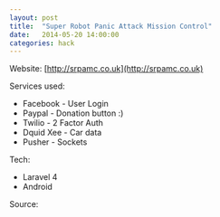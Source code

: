 ```yaml
---
layout: post
title:  "Super Robot Panic Attack Mission Control"
date:   2014-05-20 14:00:00
categories: hack
---
```



Website: [http://srpamc.co.uk](http://srpamc.co.uk)

Services used:

- Facebook - User Login
- Paypal - Donation button :)
- Twilio - 2 Factor Auth
- Dquid Xee - Car data
- Pusher - Sockets

Tech:

- Laravel 4
- Android

Source:  